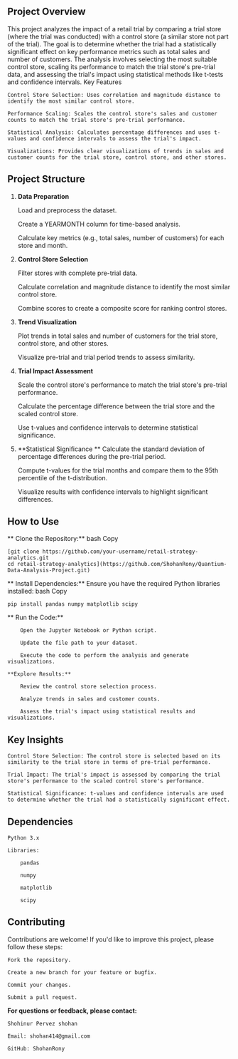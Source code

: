 ## Project Overview

This project analyzes the impact of a retail trial by comparing a trial store (where the trial was conducted) with a control store (a similar store not part of the trial). The goal is to determine whether the trial had a statistically significant effect on key performance metrics such as total sales and number of customers. The analysis involves selecting the most suitable control store, scaling its performance to match the trial store's pre-trial data, and assessing the trial's impact using statistical methods like t-tests and confidence intervals.
Key Features

    Control Store Selection: Uses correlation and magnitude distance to identify the most similar control store.

    Performance Scaling: Scales the control store's sales and customer counts to match the trial store's pre-trial performance.

    Statistical Analysis: Calculates percentage differences and uses t-values and confidence intervals to assess the trial's impact.

    Visualizations: Provides clear visualizations of trends in sales and customer counts for the trial store, control store, and other stores.

## Project Structure

1. **Data Preparation**

    Load and preprocess the dataset.

    Create a YEARMONTH column for time-based analysis.

    Calculate key metrics (e.g., total sales, number of customers) for each store and month.

2. **Control Store Selection**

    Filter stores with complete pre-trial data.

    Calculate correlation and magnitude distance to identify the most similar control store.

    Combine scores to create a composite score for ranking control stores.

3. **Trend Visualization**

    Plot trends in total sales and number of customers for the trial store, control store, and other stores.

    Visualize pre-trial and trial period trends to assess similarity.

4. **Trial Impact Assessment**

    Scale the control store's performance to match the trial store's pre-trial performance.

    Calculate the percentage difference between the trial store and the scaled control store.

    Use t-values and confidence intervals to determine statistical significance.

5. **Statistical Significance
**
    Calculate the standard deviation of percentage differences during the pre-trial period.

    Compute t-values for the trial months and compare them to the 95th percentile of the t-distribution.

    Visualize results with confidence intervals to highlight significant differences.

## How to Use

   ** Clone the Repository:**
    bash
    Copy

    [git clone https://github.com/your-username/retail-strategy-analytics.git
    cd retail-strategy-analytics](https://github.com/ShohanRony/Quantium-Data-Analysis-Project.git)
**
    Install Dependencies:**
    Ensure you have the required Python libraries installed:
    bash
    Copy

    pip install pandas numpy matplotlib scipy

   ** Run the Code:**

        Open the Jupyter Notebook or Python script.

        Update the file path to your dataset.

        Execute the code to perform the analysis and generate visualizations.

    **Explore Results:**

        Review the control store selection process.

        Analyze trends in sales and customer counts.

        Assess the trial's impact using statistical results and visualizations.

## Key Insights

    Control Store Selection: The control store is selected based on its similarity to the trial store in terms of pre-trial performance.

    Trial Impact: The trial's impact is assessed by comparing the trial store's performance to the scaled control store's performance.

    Statistical Significance: t-values and confidence intervals are used to determine whether the trial had a statistically significant effect.

## Dependencies

    Python 3.x

    Libraries:

        pandas

        numpy

        matplotlib

        scipy

## Contributing

Contributions are welcome! If you'd like to improve this project, please follow these steps:

    Fork the repository.

    Create a new branch for your feature or bugfix.

    Commit your changes.

    Submit a pull request.


**For questions or feedback, please contact:**

    Shohinur Pervez shohan

    Email: shohan414@gmail.com

    GitHub: ShohanRony
